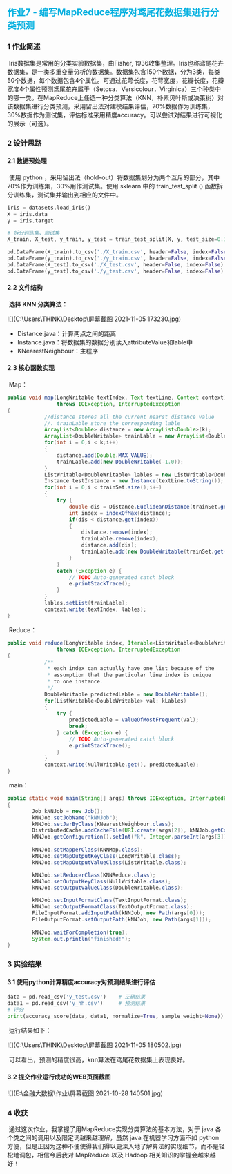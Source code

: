 ## <font color='midblue'>作业7 - 编写MapReduce程序对鸢尾花数据集进行分类预测</font>

### 1 作业简述

​        Iris数据集是常用的分类实验数据集，由Fisher, 1936收集整理。Iris也称鸢尾花卉数据集，是一类多重变量分析的数据集。数据集包含150个数据，分为3类，每类50个数据，每个数据包含4个属性。可通过花萼长度，花萼宽度，花瓣长度，花瓣宽度4个属性预测鸢尾花卉属于（Setosa，Versicolour，Virginica）三个种类中的哪一类。在MapReduce上任选一种分类算法（KNN，朴素贝叶斯或决策树）对该数据集进行分类预测，采用留出法对建模结果评估，70%数据作为训练集，30%数据作为测试集，评估标准采用精度accuracy。可以尝试对结果进行可视化的展示（可选）。

### 2 设计思路

#### 2.1 数据预处理

​       使用 python ，采用留出法（hold-out）将数据集划分为两个互斥的部分，其中70%作为训练集，30%用作测试集。使用 sklearn 中的 train_test_split () 函数拆分训练集，测试集并输出到相应的文件中。

```python
iris = datasets.load_iris()
X = iris.data
y = iris.target

# 拆分训练集、测试集
X_train, X_test, y_train, y_test = train_test_split(X, y, test_size=0.3)

pd.DataFrame(X_train).to_csv('./X_train.csv', header=False, index=False)
pd.DataFrame(y_train).to_csv('./y_train.csv', header=False, index=False)
pd.DataFrame(X_test).to_csv('./X_test.csv', header=False, index=False)
pd.DataFrame(y_test).to_csv('./y_test.csv', header=False, index=False)
```

#### 2.2 文件结构

​       **选择 KNN 分类算法：**

![](C:\Users\THINK\Desktop\屏幕截图 2021-11-05 173230.jpg)

- Distance.java：计算两点之间的距离
- Instance.java：将数据集的数据分别读入attributeValue和lable中
- KNearestNeighbour：主程序

#### 2.3 核心函数实现

​       Map：

```java
public void map(LongWritable textIndex, Text textLine, Context context)
				throws IOException, InterruptedException 
{
			//distance stores all the current nearst distance value
			//. trainLable store the corresponding lable
			ArrayList<Double> distance = new ArrayList<Double>(k);
			ArrayList<DoubleWritable> trainLable = new ArrayList<DoubleWritable>(k);
			for(int i = 0;i < k;i++)
			{
				distance.add(Double.MAX_VALUE);
				trainLable.add(new DoubleWritable(-1.0));
			}
			ListWritable<DoubleWritable> lables = new ListWritable<DoubleWritable>(DoubleWritable.class);		
			Instance testInstance = new Instance(textLine.toString());
			for(int i = 0;i < trainSet.size();i++)
			{
				try {
					double dis = Distance.EuclideanDistance(trainSet.get(i).getAtrributeValue(), testInstance.getAtrributeValue());
					int index = indexOfMax(distance);
					if(dis < distance.get(index))
					{
						distance.remove(index);
					    trainLable.remove(index);
					    distance.add(dis);
					    trainLable.add(new DoubleWritable(trainSet.get(i).getLable()));
					}
				} 
                catch (Exception e) {
					// TODO Auto-generated catch block
					e.printStackTrace();
				}		
			}			
			lables.setList(trainLable);	
		    context.write(textIndex, lables);
}
```

​       Reduce：

```java
public void reduce(LongWritable index, Iterable<ListWritable<DoubleWritable>> kLables, Context context)
				throws IOException, InterruptedException
{
			/**
			 * each index can actually have one list because of the
			 * assumption that the particular line index is unique
			 * to one instance.
			 */
			DoubleWritable predictedLable = new DoubleWritable();
			for(ListWritable<DoubleWritable> val: kLables)
            {
				try {
					predictedLable = valueOfMostFrequent(val);
					break;
				} catch (Exception e) {
					// TODO Auto-generated catch block
					e.printStackTrace();
				}
			}
			context.write(NullWritable.get(), predictedLable);
}
```

​        main：

```java
public static void main(String[] args) throws IOException, InterruptedException, ClassNotFoundException
{
		Job kNNJob = new Job();
		kNNJob.setJobName("kNNJob");
		kNNJob.setJarByClass(KNearestNeighbour.class);
		DistributedCache.addCacheFile(URI.create(args[2]), kNNJob.getConfiguration());
		kNNJob.getConfiguration().setInt("k", Integer.parseInt(args[3]));
		
		kNNJob.setMapperClass(KNNMap.class);
		kNNJob.setMapOutputKeyClass(LongWritable.class);
		kNNJob.setMapOutputValueClass(ListWritable.class);

		kNNJob.setReducerClass(KNNReduce.class);
		kNNJob.setOutputKeyClass(NullWritable.class);
		kNNJob.setOutputValueClass(DoubleWritable.class);

		kNNJob.setInputFormatClass(TextInputFormat.class);
		kNNJob.setOutputFormatClass(TextOutputFormat.class);
		FileInputFormat.addInputPath(kNNJob, new Path(args[0]));
		FileOutputFormat.setOutputPath(kNNJob, new Path(args[1]));
		
		kNNJob.waitForCompletion(true);
		System.out.println("finished!");
}
```



### 3 实验结果

#### 3.1 使用python计算精度accuracy对预测结果进行评估

```python
data = pd.read_csv('y_test.csv')    # 正确结果
data1 = pd.read_csv('y_hh.csv')     # 预测结果
# 评分
print(accuracy_score(data, data1, normalize=True, sample_weight=None))
```

​        运行结果如下：

![](C:\Users\THINK\Desktop\屏幕截图 2021-11-05 180502.jpg)

​        可以看出，预测的精度很高，knn算法在鸢尾花数据集上表现良好。

#### 3.2 提交作业运行成功的WEB页面截图

![](E:\金融大数据\作业\屏幕截图 2021-10-28 140501.jpg)



### 4 收获

​        通过这次作业，我掌握了用MapReduce实现分类算法的基本方法，对于 java 各个类之间的调用以及限定词越来越理解，虽然 java 在机器学习方面不如 python 方便，但是正因为这种不便使得我们得以更深入地了解算法的实现细节，而不是轻松地调包，相信今后我对 MapReduce 以及 Hadoop 相关知识的掌握会越来越好！
